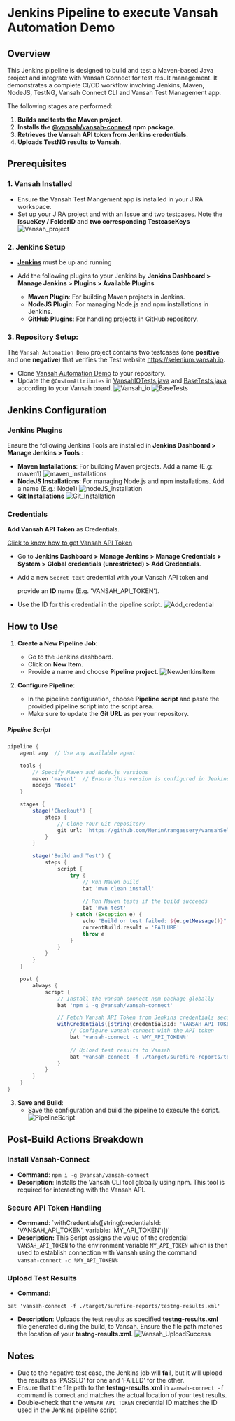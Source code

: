 # Jenkins Pipeline to execute Vansah Automation Demo

## Overview

This Jenkins pipeline is designed to build and test a Maven-based Java project and integrate with Vansah Connect for test result management. It demonstrates a complete CI/CD workflow involving Jenkins, Maven, NodeJS, TestNG, Vansah Connect CLI and Vansah Test Management app.  
 
 The following stages are performed:

1. **Builds and tests the Maven project**.
2. **Installs the [@vansah/vansah-connect](https://www.npmjs.com/package/@vansah/vansah-connect) npm package**.
3. **Retrieves the Vansah API token from Jenkins credentials**.
4. **Uploads TestNG results to Vansah**.

## Prerequisites

### 1. Vansah Installed 
- Ensure the Vansah Test Mangement app is installed in your JIRA workspace.
- Set up your JIRA project and with an Issue and two testcases. Note the **IssueKey / FolderID** and  **two corresponding TestcaseKeys**
  ![Vansah_project](https://github.com/testpointcorp/connect-images/blob/main/JenkinsPipelineForVansahAutomationDemo/Jira_vansahProject.png)
### 2. Jenkins Setup
   - **[Jenkins](https://www.jenkins.io/doc/pipeline/tour/getting-started/)** must be up and running
   - Add the following plugins to your Jenkins by **Jenkins Dashboard > Manage Jenkins > Plugins > Available Plugins**
   
     - **Maven Plugin**: For building Maven projects in Jenkins.
     - **NodeJS Plugin**: For managing Node.js and npm installations in Jenkins.
     - **GitHub Plugins**: For handling projects in GitHub repository.

### 3. **Repository Setup**:
The `Vansah Automation Demo` project contains two testcases (one **positive** and one **negative**) that verifies the Test website https://selenium.vansah.io.
   - Clone [Vansah Automation Demo](https://github.com/testpointcorp/vansahSeleniumJavaDemo/tree/jenkins-job) to your repository.
   - Update the `@CustomAttributes` in [VansahIOTests.java](https://github.com/testpointcorp/vansahSeleniumJavaDemo/blob/jenkins-job/src/test/java/testpack/VansahIOTests.java) and [BaseTests.java](https://github.com/testpointcorp/vansahSeleniumJavaDemo/blob/jenkins-job/src/test/java/testpack/BaseTests.java)  according to your Vansah board.
     ![Vansah_io](https://github.com/testpointcorp/connect-images/blob/main/JenkinsPipelineForVansahAutomationDemo/VasahIoTestsAS.png)
     ![BaseTests](https://github.com/testpointcorp/connect-images/blob/main/JenkinsPipelineForVansahAutomationDemo/BaseTestsAS.png)
## Jenkins Configuration

### Jenkins Plugins

Ensure the following Jenkins Tools are installed in **Jenkins Dashboard > Manage Jenkins > Tools** :
- **Maven Installations**: For building Maven projects. Add a name (E.g: maven1)
  ![maven_installations](https://github.com/testpointcorp/connect-images/blob/main/JenkinsPipelineForVansahAutomationDemo/Tools_Maven.png)
- **NodeJS Installations**: For managing Node.js and npm installations. Add a name (E.g.: Node1)
  ![nodeJS_installation](https://github.com/testpointcorp/connect-images/blob/main/JenkinsPipelineForVansahAutomationDemo/Tools_nodejs.png)
- **Git Installations**
![Git_Installation](https://github.com/testpointcorp/connect-images/blob/main/JenkinsPipelineForVansahAutomationDemo/Tools_git.png)

### Credentials

 **Add Vansah API Token** as Credentials.
 
 [Click to know how to get Vansah API Token](https://community.vansah.com/posts/how-to-generate-a-vansah-api-token-from-jira)
   - Go to **Jenkins Dashboard > Manage Jenkins > Manage Credentials > System > Global credentials (unrestricted) > Add Credentials**.
   - Add a new `Secret text`  credential with your Vansah API token and
     
     provide an **ID** name (E.g. 'VANSAH_API_TOKEN').
   - Use the ID for this credential in the pipeline script.
     ![Add_credential](https://github.com/testpointcorp/connect-images/blob/main/JenkinsPipelineForVansahAutomationDemo/Add_credentials.png)
   
## How to Use

1. **Create a New Pipeline Job**:
   - Go to the Jenkins dashboard.
   - Click on **New Item**.
   -  Provide a name and choose **Pipeline project**.
     ![NewJenkinsItem](https://github.com/testpointcorp/connect-images/blob/main/JenkinsPipelineForVansahAutomationDemo/New_JenkinsItems.png)

2. **Configure Pipeline**:
   - In the pipeline configuration, choose **Pipeline script** and paste the provided pipeline script into the script area. 
   - Make sure to update the **Git URL** as per your repository.

##### Pipeline Script


```groovy
pipeline {
    agent any  // Use any available agent

    tools {
        // Specify Maven and Node.js versions
        maven 'maven1'  // Ensure this version is configured in Jenkins Global Tool Configuration
        nodejs 'Node1'
    }

    stages {
        stage('Checkout') {
            steps {
                // Clone Your Git repository
                git url: 'https://github.com/MerinArangassery/vansahSeleniumJavaDemo.git', branch: 'jenkins-job'
            }
        }

        stage('Build and Test') {
            steps {
                script {
                    try {
                        // Run Maven build
                        bat 'mvn clean install'
                        
                        // Run Maven tests if the build succeeds
                        bat 'mvn test'
                    } catch (Exception e) {
                        echo "Build or test failed: ${e.getMessage()}"
                        currentBuild.result = 'FAILURE'
                        throw e
                    }
                }
            }
        }
    }

    post {
        always {
            script {
                // Install the vansah-connect npm package globally
                bat 'npm i -g @vansah/vansah-connect'

                // Fetch Vansah API Token from Jenkins credentials securely
                withCredentials([string(credentialsId: 'VANSAH_API_TOKEN', variable: 'MY_API_TOKEN')]) {
                    // Configure vansah-connect with the API token
                    bat 'vansah-connect -c %MY_API_TOKEN%'
                    
                    // Upload test results to Vansah
                    bat 'vansah-connect -f ./target/surefire-reports/testng-results.xml'
                }
            }
        }
    }
}
```

3. **Save and Build**:
   - Save the configuration and build the pipeline to execute the script.
![PipelineScript](https://github.com/testpointcorp/connect-images/blob/main/JenkinsPipelineForVansahAutomationDemo/PipelineScript.png)

## Post-Build Actions Breakdown

### Install Vansah-Connect

- **Command**: `npm i -g @vansah/vansah-connect`
- **Description**: Installs the Vansah CLI tool globally using npm. This tool is required for interacting with the Vansah API.

### Secure API Token Handling

- **Command**:
`withCredentials([string(credentialsId: 'VANSAH_API_TOKEN',        variable: 'MY_API_TOKEN')])'
- **Description:** This Script assigns the value of the credential `VANSAH_API_TOKEN` to the environment variable `MY_API_TOKEN` which is then used to establish connection with Vansah using the command                                                          
`vansah-connect -c %MY_API_TOKEN%`

### Upload Test Results

- **Command**: 


`bat 'vansah-connect -f ./target/surefire-reports/testng-results.xml'`
- **Description**: Uploads the test results as specified **testng-results.xml** file generated during the build, to Vansah. Ensure the file path matches the location of your **testng-results.xml**.
![Vansah_UploadSuccess](https://github.com/testpointcorp/connect-images/blob/main/JenkinsPipelineForVansahAutomationDemo/Vansah_upload_success.png)
## Notes

- Due to the negative test case, the Jenkins job will **fail**, but it will upload the results as ‘PASSED’ for one and ‘FAILED’ for the other. 
- Ensure that the file path to the **testng-results.xml** in `vansah-connect -f` command is correct and matches the actual location of your test results.
- Double-check that the `VANSAH_API_TOKEN` credential ID matches the ID used in the Jenkins pipeline script.

